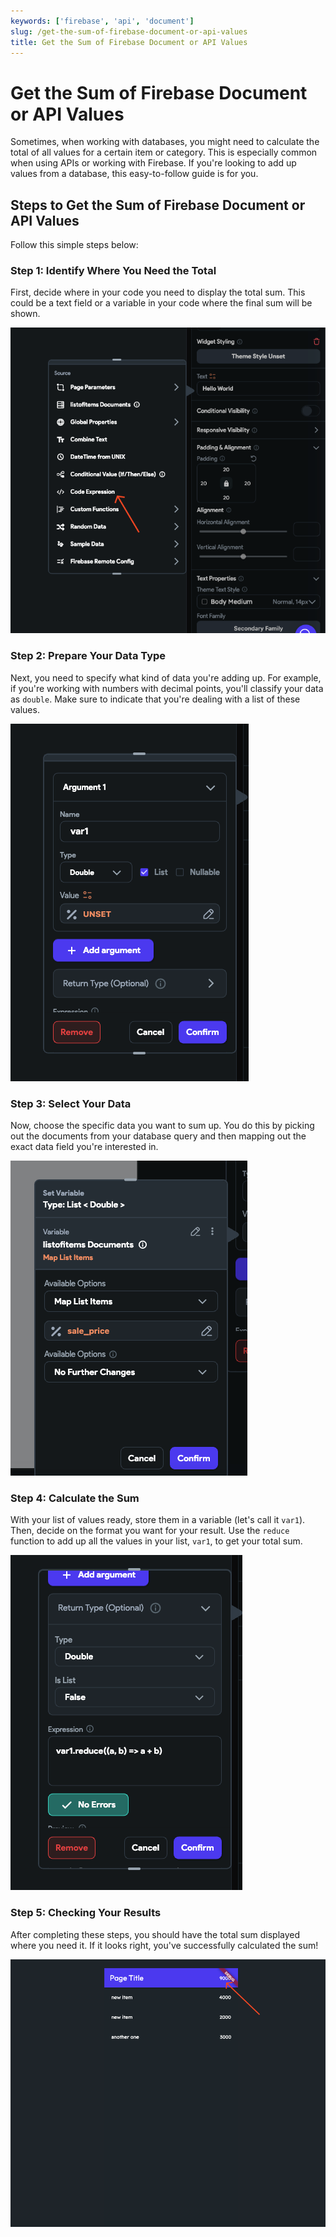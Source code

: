 ```yaml
---
keywords: ['firebase', 'api', 'document']
slug: /get-the-sum-of-firebase-document-or-api-values
title: Get the Sum of Firebase Document or API Values
---
```

# Get the Sum of Firebase Document or API Values

Sometimes, when working with databases, you might need to calculate the total of all values for a certain item or category. This is especially common when using APIs or working with Firebase. If you're looking to add up values from a database, this easy-to-follow guide is for you. 

## Steps to Get the Sum of Firebase Document or API Values

Follow this simple steps below:


### Step 1: Identify Where You Need the Total

First, decide where in your code you need to display the total sum. This could be a text field or a variable in your code where the final sum will be shown.

![](../assets/20250430121219360101.png)

### Step 2: Prepare Your Data Type

Next, you need to specify what kind of data you're adding up. For example, if you're working with numbers with decimal points, you'll classify your data as `double`. Make sure to indicate that you're dealing with a list of these values.

![](../assets/20250430121219606895.png)

### Step 3: Select Your Data

Now, choose the specific data you want to sum up. You do this by picking out the documents from your database query and then mapping out the exact data field you're interested in.

![](../assets/20250430121219871237.png)

### Step 4: Calculate the Sum

With your list of values ready, store them in a variable (let's call it `var1`). Then, decide on the format you want for your result. Use the `reduce` function to add up all the values in your list, `var1`, to get your total sum.

![](../assets/20250430121220084430.png)

### Step 5: Checking Your Results

After completing these steps, you should have the total sum displayed where you need it. If it looks right, you've successfully calculated the sum!

![](../assets/20250430121220338400.png)
